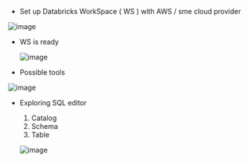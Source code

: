 - Set up Databricks WorkSpace ( WS ) with AWS / sme cloud provider
  
![image](https://github.com/shekharbiswas/Databricks/assets/32758439/b5266f92-9c0b-40fc-8353-277702bcc810)

- WS is ready

  ![image](https://github.com/shekharbiswas/Databricks/assets/32758439/018872f0-fe4a-48d5-b13e-b187b2648fe0)


- Possible tools

![image](https://github.com/shekharbiswas/Databricks/assets/32758439/9ed189bf-dc8e-4cb0-8112-3dea0ee318e5)

- Exploring SQL editor

  1. Catalog
  2. Schema
  3. Table

  ![image](https://github.com/shekharbiswas/Databricks/assets/32758439/03906340-c50f-4250-af22-d658abfb9cb5)
